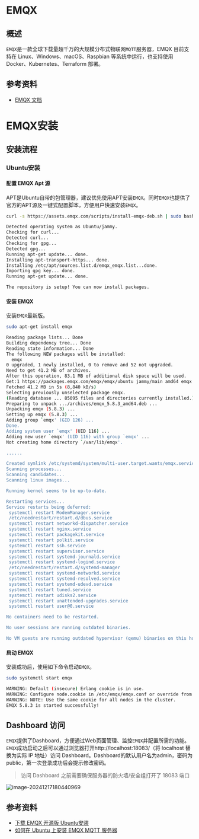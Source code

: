 # EMQX

## 概述

`EMQX`是一款全球下载量超千万的大规模分布式物联网`MQTT`服务器，EMQX 目前支持在 Linux、Windows、macOS、Raspbian 等系统中运行，也支持使用 Docker、Kubernetes、Terraform 部署。

## 参考资料

- [EMQX 文档](https://docs.emqx.com/zh/emqx/latest/)

# EMQX安装



## 安装流程

### Ubuntu安装

#### 配置 EMQX Apt 源

APT是Ubuntu自带的包管理器，建议优先使用APT安装`EMQX`。同时`EMQX`也提供了官方的APT源及一键式配置脚本，方便用户快速安装`EMQX`。

```sh
curl -s https://assets.emqx.com/scripts/install-emqx-deb.sh | sudo bash
```

```sh
Detected operating system as Ubuntu/jammy.
Checking for curl...
Detected curl...
Checking for gpg...
Detected gpg...
Running apt-get update... done.
Installing apt-transport-https... done.
Installing /etc/apt/sources.list.d/emqx_emqx.list...done.
Importing gpg key... done.
Running apt-get update... done.

The repository is setup! You can now install packages.
```



#### 安装 EMQX

安装`EMQX`最新版。

```sh
sudo apt-get install emqx
```

```sh
Reading package lists... Done
Building dependency tree... Done
Reading state information... Done
The following NEW packages will be installed:
  emqx
0 upgraded, 1 newly installed, 0 to remove and 52 not upgraded.
Need to get 41.2 MB of archives.
After this operation, 83.1 MB of additional disk space will be used.
Get:1 https://packages.emqx.com/emqx/emqx/ubuntu jammy/main amd64 emqx amd64 5.8.3 [41.2 MB]
Fetched 41.2 MB in 5s (8,840 kB/s)                           
Selecting previously unselected package emqx.
(Reading database ... 85095 files and directories currently installed.)
Preparing to unpack .../archives/emqx_5.8.3_amd64.deb ...
Unpacking emqx (5.8.3) ...
Setting up emqx (5.8.3) ...
Adding group `emqx' (GID 126) ...
Done.
Adding system user `emqx' (UID 116) ...
Adding new user `emqx' (UID 116) with group `emqx' ...
Not creating home directory `/var/lib/emqx'.

......

Created symlink /etc/systemd/system/multi-user.target.wants/emqx.service → /lib/systemd/system/emqx.service.
Scanning processes...                                                                                                                                                                                                                                     
Scanning candidates...                                                                                                                                                                                                                                    
Scanning linux images...                                                                                                                                                                                                                                  

Running kernel seems to be up-to-date.

Restarting services...
Service restarts being deferred:
 systemctl restart ModemManager.service
 /etc/needrestart/restart.d/dbus.service
 systemctl restart networkd-dispatcher.service
 systemctl restart nginx.service
 systemctl restart packagekit.service
 systemctl restart polkit.service
 systemctl restart ssh.service
 systemctl restart supervisor.service
 systemctl restart systemd-journald.service
 systemctl restart systemd-logind.service
 /etc/needrestart/restart.d/systemd-manager
 systemctl restart systemd-networkd.service
 systemctl restart systemd-resolved.service
 systemctl restart systemd-udevd.service
 systemctl restart tuned.service
 systemctl restart udisks2.service
 systemctl restart unattended-upgrades.service
 systemctl restart user@0.service

No containers need to be restarted.

No user sessions are running outdated binaries.

No VM guests are running outdated hypervisor (qemu) binaries on this host.
```



#### 启动 EMQX

安装成功后，使用如下命令启动`EMQX`。

```sh
sudo systemctl start emqx
```

```sh
WARNING: Default (insecure) Erlang cookie is in use.
WARNING: Configure node.cookie in /etc/emqx/emqx.conf or override from environment variable EMQX_NODE__COOKIE
WARNING: NOTE: Use the same cookie for all nodes in the cluster.
EMQX 5.8.3 is started successfully!
```



## Dashboard 访问

`EMQX`提供了Dashboard，方便通过Web页面管理、监控`EMQX`并配置所需的功能。`EMQX`成功启动之后可以通过浏览器打开http://localhost:18083/（将 localhost 替换为实际 IP 地址）访问 Dashboard。Dashboard的默认用户名为admin，密码为public，第一次登录成功后会提示修改密码。

> 访问 Dashboard 之前需要确保服务器的防火墙/安全组打开了 18083 端口



![image-20241217180440969](https://oss.xubighead.top/oss/image/202412/1868960514315399171.png)



## 参考资料

- [下载 EMQX 开源版 Ubuntu安装](https://www.emqx.com/zh/downloads-and-install/broker?os=Ubuntu)
- [如何在 Ubuntu 上安装 EMQX MQTT 服务器](https://www.emqx.com/zh/blog/how-to-install-emqx-mqtt-broker-on-ubuntu)